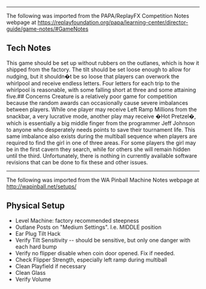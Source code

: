 ***
The following was imported from the PAPA/ReplayFX Competition Notes webpage at https://replayfoundation.org/papa/learning-center/director-guide/game-notes/#GameNotes
## Tech Notes
            
This game should be set up without rubbers on the outlanes, which is how it shipped from the factory. The tilt should be set loose enough to allow for nudging, but it shouldn�t be so loose that players can overwork the whirlpool and receive endless letters. Four letters for each trip to the whirlpool is reasonable, with some falling short at three and some attaining five.## Concerns
Creature is a relatively poor game for competition because the random awards can occasionally cause severe imbalances between players. While one player may receive Left Ramp Millions from the snackbar, a very lucrative mode, another play may receive �Hot Pretzel�, which is essentially a big middle finger from the programmer Jeff Johnson to anyone who desperately needs points to save their tournament life. This same imbalance also exists during the multiball sequence when players are required to find the girl in one of three areas. For some players the girl may be in the first cavern they search, while for others she will remain hidden until the third. Unfortunately, there is nothing in currently available software revisions that can be done to fix these and other issues.
***
The following was imported from the WA Pinball Machine Notes webpage at http://wapinball.net/setups/
## Physical Setup
-   Level Machine: factory recommended steepness
-   Outlane Posts on "Medium Settings". I.e. MIDDLE position
-   Ear Plug Tilt Hack
-   Verify Tilt Sensitivity -- should be sensitive, but only one danger with each hard bump
-   Verify no flipper disable when coin door opened. Fix if needed.
-   Check Flipper Strength, especially left ramp during multiball
-   Clean Playfield if necessary
-   Clean Glass
-   Verify Volume
